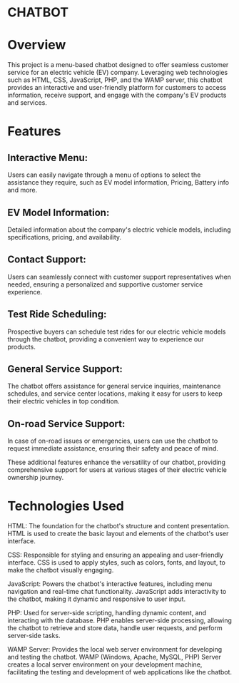 # CHATBOT
# Overview
This project is a menu-based chatbot designed to offer seamless customer service for an electric vehicle (EV) company. Leveraging web technologies such as HTML, CSS, JavaScript, PHP, and the WAMP server, this chatbot provides an interactive and user-friendly platform for customers to access information, receive support, and engage with the company's EV products and services.

# Features
## Interactive Menu: 
Users can easily navigate through a menu of options to select the assistance they require, such as EV model information, Pricing, Battery info and more.

## EV Model Information:
Detailed information about the company's electric vehicle models, including specifications, pricing, and availability.

## Contact Support:
Users can seamlessly connect with customer support representatives when needed, ensuring a personalized and supportive customer service experience.

## Test Ride Scheduling:
Prospective buyers can schedule test rides for our electric vehicle models through the chatbot, providing a convenient way to experience our products.

## General Service Support:
The chatbot offers assistance for general service inquiries, maintenance schedules, and service center locations, making it easy for users to keep their electric vehicles in top condition.

## On-road Service Support: 
In case of on-road issues or emergencies, users can use the chatbot to request immediate assistance, ensuring their safety and peace of mind.

These additional features enhance the versatility of our chatbot, providing comprehensive support for users at various stages of their electric vehicle ownership journey.

# Technologies Used
HTML: The foundation for the chatbot's structure and content presentation. HTML is used to create the basic layout and elements of the chatbot's user interface.

CSS: Responsible for styling and ensuring an appealing and user-friendly interface. CSS is used to apply styles, such as colors, fonts, and layout, to make the chatbot visually engaging.

JavaScript: Powers the chatbot's interactive features, including menu navigation and real-time chat functionality. JavaScript adds interactivity to the chatbot, making it dynamic and responsive to user input.

PHP: Used for server-side scripting, handling dynamic content, and interacting with the database. PHP enables server-side processing, allowing the chatbot to retrieve and store data, handle user requests, and perform server-side tasks.

WAMP Server: Provides the local web server environment for developing and testing the chatbot. WAMP (Windows, Apache, MySQL, PHP) Server creates a local server environment on your development machine, facilitating the testing and development of web applications like the chatbot.

